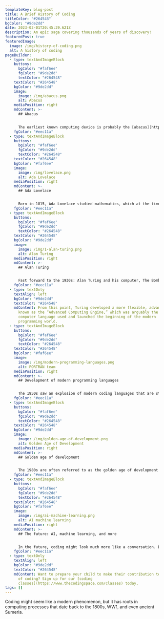 ```yaml
---
templateKey: blog-post
title: A Brief History of Coding
titleColor: "#264548"
bgColor: "#9de2dd"
date: 2023-02-01T20:45:29.621Z
description: An epic saga covering thousands of years of discovery!
featuredPost: true
featuredImage:
  image: /img/history-of-coding.png
  alt: A history of coding
pageBuilder:
  - type: textAndImageBlock
    buttons:
      bgColor: "#faf6ee"
      fgColor: "#9de2dd"
      textColor: "#264548"
    textColor: "#264548"
    bgColor: "#9de2dd"
    image:
      image: /img/abacus.png
      alt: Abacus
    mediaPosition: right
    mdContent: >-
      ## Abacus


      The earliest known computing device is probably the [abacus](https://www.britannica.com/technology/abacus-calculating-device), which dates back at least to 1100 BCE. Often called the world’s first calculator, the abacus—which is still in use today—is the precursor to modern binary systems that power computers.
    fgColor: "#eec11a"
  - type: textAndImageBlock
    buttons:
      bgColor: "#faf6ee"
      fgColor: "#9de2dd"
      textColor: "#264548"
    textColor: "#264548"
    bgColor: "#faf6ee"
    image:
      image: /img/lovelace.png
      alt: Ada Lovelace
    mediaPosition: right
    mdContent: >-
      ## Ada Lovelace


      Born in 1815, Ada Lovelace studied mathematics, which at the time was highly unusual for a woman. In 1843, Ada published an article about Charles Babbage’s Analytical Engine, adding in her own extensive notes. She indicated that when the machine is fed a sequence of operations, with the help of signs and numbers, it could be competently used to solve various mathematical problems—in other words, she created the first algorithm intended to be processed by a machine!
    fgColor: "#eec11a"
  - type: textAndImageBlock
    buttons:
      bgColor: "#faf6ee"
      fgColor: "#9de2dd"
      textColor: "#264548"
    textColor: "#264548"
    bgColor: "#9de2dd"
    image:
      image: /img/1-alan-turing.png
      alt: Alan Turing
    mediaPosition: right
    mdContent: >-
      ## Alan Turing


      Fast forward to the 1930s: Alan Turing and his computer, The Bombe, made the next major advancement in the world of coding. During WW1, Germans began to communicate using secret encrypted messages with the help of their famous machine, The Enigma. The British government hired Turing to crack the Enigma, so that they could surveil German communications. Speeding past the tedious process of manual code-breaking, Turing invented a machine (called the Bombe) that was so adept at deciphering the so-called unbreakable German codes that historians now say Turing effectively shortened the war by as much as [four years](https://www.bbc.com/news/technology-18419691).
    fgColor: "#eec11a"
  - type: textOnly
    textAlign: left
    bgColor: "#9de2dd"
    textColor: "#264548"
    mdContent: From this point, Turing developed a more flexible, advanced machine
      known as the “Advanced Computing Engine,” which was arguably the first
      computer language used and launched the beginning of the modern
      programming world.
  - type: textAndImageBlock
    buttons:
      bgColor: "#faf6ee"
      fgColor: "#9de2dd"
      textColor: "#264548"
    textColor: "#264548"
    bgColor: "#faf6ee"
    image:
      image: /img/modern-programming-languages.png
      alt: FORTRAN team
    mediaPosition: right
    mdContent: >-
      ## Development of modern programming languages


      The 1950s saw an explosion of modern coding languages that are still in use today. FORTRAN, generally a common feature of the world’s fastest supercomputers, was developed by a team at IBM in 1954. Another coding language that burst into being during this period was ALGOL, which is said to be the mother language of many modern-day languages including C++, Python, and JavaScript.
    fgColor: "#eec11a"
  - type: textAndImageBlock
    buttons:
      bgColor: "#faf6ee"
      fgColor: "#9de2dd"
      textColor: "#264548"
    textColor: "#264548"
    bgColor: "#9de2dd"
    image:
      image: /img/golden-age-of-development.png
      alt: Golden Age of Development
    mediaPosition: right
    mdContent: >-
      ## Golden age of development


      The 1980s are often referred to as the golden age of development for coding — and with good reason! Throughout the 80s, the world witnessed the invention of groundbreaking coding languages like C++ and PERL, languages that power modern tools like Google Chrome, Adobe, and Amazon. And of course, in the late 80s, the Internet came roaring onto the scene, along with web-based programming languages such as HTML.
    fgColor: "#eec11a"
  - type: textAndImageBlock
    buttons:
      bgColor: "#faf6ee"
      fgColor: "#9de2dd"
      textColor: "#264548"
    textColor: "#264548"
    bgColor: "#faf6ee"
    image:
      image: /img/ai-machine-learning.png
      alt: AI machine learning
    mediaPosition: right
    mdContent: >-
      ## The future: AI, machine learning, and more


      In the future, coding might look much more like a conversation. Developments in artificial intelligence and machine learning could mean everyone from software engineers to businesspeople can increasingly use AI tools to program without needing to spend months perfecting complicated coding languages like Python or C++. Of course, even with AI tools assisting coders, a fundamental understanding of the principles of code will still be a big advantage!
    fgColor: "#eec11a"
  - type: textOnly
    textAlign: left
    bgColor: "#9de2dd"
    textColor: "#264548"
    mdContent: Want to prepare your child to make their contribution to the history
      of coding? Sign up for our [coding
      classes](https://www.thecodingspace.com/classes) today.
tags: []
---
```

Coding might seem like a modern phenomenon, but it has roots in computing processes that date back to the 1800s, WW1, and even ancient Sumeria.